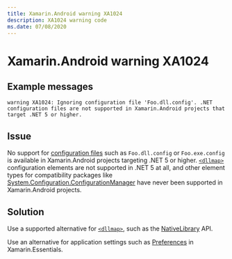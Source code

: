 ```yaml
---
title: Xamarin.Android warning XA1024
description: XA1024 warning code
ms.date: 07/08/2020
---
```

# Xamarin.Android warning XA1024

## Example messages

```
warning XA1024: Ignoring configuration file 'Foo.dll.config'. .NET configuration files are not supported in Xamarin.Android projects that target .NET 5 or higher.
```

## Issue

No support for [configuration files][config] such as `Foo.dll.config`
or `Foo.exe.config` is available in Xamarin.Android projects targeting
.NET 5 or higher. [`<dllmap>`][dllmap] configuration elements are not
supported in .NET 5 at all, and other element types for compatibility
packages like [System.Configuration.ConfigurationManager][nuget] have
never been supported in Xamarin.Android projects.

[config]: https://docs.microsoft.com/dotnet/framework/configure-apps/
[nuget]: https://www.nuget.org/packages/System.Configuration.ConfigurationManager/

## Solution

Use a supported alternative for [`<dllmap>`][dllmap], such as the
[NativeLibrary][native] API.

Use an alternative for application settings such as
[Preferences][preferences] in Xamarin.Essentials.

[dllmap]: https://github.com/dotnet/coreclr/blob/master/Documentation/design-docs/dllmap.md
[native]: https://docs.microsoft.com/dotnet/api/system.runtime.interopservices.nativelibrary
[preferences]: https://docs.microsoft.com/xamarin/essentials/preferences
